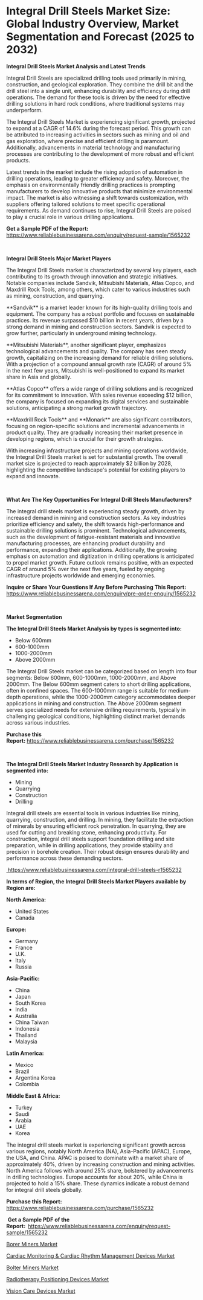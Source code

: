 <p><h1>Integral Drill Steels Market Size: Global Industry Overview, Market Segmentation and Forecast (2025 to 2032)</h1></p><p><strong>Integral Drill Steels Market Analysis and Latest Trends</strong></p>
<p><p>Integral Drill Steels are specialized drilling tools used primarily in mining, construction, and geological exploration. They combine the drill bit and the drill steel into a single unit, enhancing durability and efficiency during drill operations. The demand for these tools is driven by the need for effective drilling solutions in hard rock conditions, where traditional systems may underperform.</p><p>The Integral Drill Steels Market is experiencing significant growth, projected to expand at a CAGR of 14.6% during the forecast period. This growth can be attributed to increasing activities in sectors such as mining and oil and gas exploration, where precise and efficient drilling is paramount. Additionally, advancements in material technology and manufacturing processes are contributing to the development of more robust and efficient products.</p><p>Latest trends in the market include the rising adoption of automation in drilling operations, leading to greater efficiency and safety. Moreover, the emphasis on environmentally friendly drilling practices is prompting manufacturers to develop innovative products that minimize environmental impact. The market is also witnessing a shift towards customization, with suppliers offering tailored solutions to meet specific operational requirements. As demand continues to rise, Integral Drill Steels are poised to play a crucial role in various drilling applications.</p></p>
<p><strong>Get a Sample PDF of the Report:&nbsp;</strong> <a href="https://www.reliablebusinessarena.com/enquiry/request-sample/1565232?utm_campaign=2195&utm_medium=2&utm_source=Github&utm_content=ia&utm_term=08042025&utm_id=integral-drill-steels">https://www.reliablebusinessarena.com/enquiry/request-sample/1565232</a></p>
<p>&nbsp;</p>
<p><strong>Integral Drill Steels Major Market Players</strong></p>
<p><p>The Integral Drill Steels market is characterized by several key players, each contributing to its growth through innovation and strategic initiatives. Notable companies include Sandvik, Mitsubishi Materials, Atlas Copco, and Maxdrill Rock Tools, among others, which cater to various industries such as mining, construction, and quarrying.</p><p>**Sandvik** is a market leader known for its high-quality drilling tools and equipment. The company has a robust portfolio and focuses on sustainable practices. Its revenue surpassed $10 billion in recent years, driven by a strong demand in mining and construction sectors. Sandvik is expected to grow further, particularly in underground mining technology.</p><p>**Mitsubishi Materials**, another significant player, emphasizes technological advancements and quality. The company has seen steady growth, capitalizing on the increasing demand for reliable drilling solutions. With a projection of a compound annual growth rate (CAGR) of around 5% in the next few years, Mitsubishi is well-positioned to expand its market share in Asia and globally.</p><p>**Atlas Copco** offers a wide range of drilling solutions and is recognized for its commitment to innovation. With sales revenue exceeding $12 billion, the company is focused on expanding its digital services and sustainable solutions, anticipating a strong market growth trajectory.</p><p>**Maxdrill Rock Tools** and **Monark** are also significant contributors, focusing on region-specific solutions and incremental advancements in product quality. They are gradually increasing their market presence in developing regions, which is crucial for their growth strategies.</p><p>With increasing infrastructure projects and mining operations worldwide, the Integral Drill Steels market is set for substantial growth. The overall market size is projected to reach approximately $2 billion by 2028, highlighting the competitive landscape's potential for existing players to expand and innovate.</p></p>
<p>&nbsp;</p>
<p><strong>What Are The Key Opportunities For Integral Drill Steels Manufacturers?</strong></p>
<p><p>The integral drill steels market is experiencing steady growth, driven by increased demand in mining and construction sectors. As key industries prioritize efficiency and safety, the shift towards high-performance and sustainable drilling solutions is prominent. Technological advancements, such as the development of fatigue-resistant materials and innovative manufacturing processes, are enhancing product durability and performance, expanding their applications. Additionally, the growing emphasis on automation and digitization in drilling operations is anticipated to propel market growth. Future outlook remains positive, with an expected CAGR of around 5% over the next five years, fueled by ongoing infrastructure projects worldwide and emerging economies.</p></p>
<p><strong>Inquire or Share Your Questions If Any Before Purchasing This Report:</strong> <a href="https://www.reliablebusinessarena.com/enquiry/pre-order-enquiry/1565232?utm_campaign=2195&utm_medium=2&utm_source=Github&utm_content=ia&utm_term=08042025&utm_id=integral-drill-steels">https://www.reliablebusinessarena.com/enquiry/pre-order-enquiry/1565232</a></p>
<p>&nbsp;</p>
<p><strong>Market Segmentation</strong></p>
<p><strong>The Integral Drill Steels Market Analysis by types is segmented into:</strong></p>
<p><ul><li>Below 600mm</li><li>600-1000mm</li><li>1000-2000mm</li><li>Above 2000mm</li></ul></p>
<p><p>The Integral Drill Steels market can be categorized based on length into four segments: Below 600mm, 600-1000mm, 1000-2000mm, and Above 2000mm. The Below 600mm segment caters to short drilling applications, often in confined spaces. The 600-1000mm range is suitable for medium-depth operations, while the 1000-2000mm category accommodates deeper applications in mining and construction. The Above 2000mm segment serves specialized needs for extensive drilling requirements, typically in challenging geological conditions, highlighting distinct market demands across various industries.</p></p>
<p><strong>Purchase this Report:&nbsp;</strong><a href="https://www.reliablebusinessarena.com/purchase/1565232?utm_campaign=2195&utm_medium=2&utm_source=Github&utm_content=ia&utm_term=08042025&utm_id=integral-drill-steels">https://www.reliablebusinessarena.com/purchase/1565232</a></p>
<p>&nbsp;</p>
<p><strong>The Integral Drill Steels Market Industry Research by Application is segmented into:</strong></p>
<p><ul><li>Mining</li><li>Quarrying</li><li>Construction</li><li>Drilling</li></ul></p>
<p><p>Integral drill steels are essential tools in various industries like mining, quarrying, construction, and drilling. In mining, they facilitate the extraction of minerals by ensuring efficient rock penetration. In quarrying, they are used for cutting and breaking stone, enhancing productivity. For construction, integral drill steels support foundation drilling and site preparation, while in drilling applications, they provide stability and precision in borehole creation. Their robust design ensures durability and performance across these demanding sectors.</p></p>
<p><a href="https://www.reliablebusinessarena.com/integral-drill-steels-r1565232?utm_campaign=2195&utm_medium=2&utm_source=Github&utm_content=ia&utm_term=08042025&utm_id=integral-drill-steels">&nbsp;https://www.reliablebusinessarena.com/integral-drill-steels-r1565232</a></p>
<p><strong>In terms of Region, the Integral Drill Steels Market Players available by Region are:</strong></p>
<p>
    <p> <strong> North America: </strong>
        <ul>
            <li>United States</li>
            <li>Canada</li>
        </ul>
        </p> 
    <p> <strong> Europe: </strong>
        <ul>
            <li>Germany</li>
            <li>France</li>
            <li>U.K.</li>
            <li>Italy</li>
            <li>Russia</li>
        </ul>
        </p> 
    <p> <strong> Asia-Pacific: </strong>
        <ul>
            <li>China</li>
            <li>Japan</li>
            <li>South Korea</li>
            <li>India</li>
            <li>Australia</li>
            <li>China Taiwan</li>
            <li>Indonesia</li>
            <li>Thailand</li>
            <li>Malaysia</li>
        </ul>
        </p> 
    <p> <strong> Latin America: </strong>
        <ul>
            <li>Mexico</li>
            <li>Brazil</li>
            <li>Argentina Korea</li>
            <li>Colombia</li>
        </ul>
        </p> 
    <p> <strong> Middle East & Africa: </strong>
        <ul>
            <li>Turkey</li>
            <li>Saudi</li>
            <li>Arabia</li>
            <li>UAE</li>
            <li>Korea</li>
        </ul>
    </p>
    </p>
<p><p>The integral drill steels market is experiencing significant growth across various regions, notably North America (NA), Asia-Pacific (APAC), Europe, the USA, and China. APAC is poised to dominate with a market share of approximately 40%, driven by increasing construction and mining activities. North America follows with around 25% share, bolstered by advancements in drilling technologies. Europe accounts for about 20%, while China is projected to hold a 15% share. These dynamics indicate a robust demand for integral drill steels globally.</p></p>
<p><strong>Purchase this Report: </strong><a href="https://www.reliablebusinessarena.com/purchase/1565232?utm_campaign=2195&utm_medium=2&utm_source=Github&utm_content=ia&utm_term=08042025&utm_id=integral-drill-steels">https://www.reliablebusinessarena.com/purchase/1565232</a></p>
<p>&nbsp;<strong>Get a Sample PDF of the Report:&nbsp;&nbsp;</strong><a href="https://www.reliablebusinessarena.com/enquiry/request-sample/1565232?utm_campaign=2195&utm_medium=2&utm_source=Github&utm_content=ia&utm_term=08042025&utm_id=integral-drill-steels">https://www.reliablebusinessarena.com/enquiry/request-sample/1565232</a></p>
<p><strong></strong></p>
<p><p><a href="https://github.com/rndwazeri/Market-Research-Report-List-1/blob/main/borer-miners-market.md?utm_campaign=2195&utm_medium=2&utm_source=Github&utm_content=ia&utm_term=08042025&utm_id=integral-drill-steels">Borer Miners Market</a></p><p><a href="https://www.linkedin.com/pulse/upcoming-boom-cardiac-monitoring-rhythm-management-devices-y6hae?utm_campaign=2195&utm_medium=2&utm_source=Github&utm_content=ia&utm_term=08042025&utm_id=integral-drill-steels">Cardiac Monitoring & Cardiac Rhythm Management Devices Market</a></p><p><a href="https://github.com/resiebustin/Market-Research-Report-List-1/blob/main/bolter-miners-market.md?utm_campaign=2195&utm_medium=2&utm_source=Github&utm_content=ia&utm_term=08042025&utm_id=integral-drill-steels">Bolter Miners Market</a></p><p><a href="https://www.linkedin.com/pulse/radiotherapy-positioning-devices-market-size-overview-comprehensive-39gne?utm_campaign=2195&utm_medium=2&utm_source=Github&utm_content=ia&utm_term=08042025&utm_id=integral-drill-steels">Radiotherapy Positioning Devices Market</a></p><p><a href="https://www.linkedin.com/pulse/opportunities-challenges-vision-care-devices-market-strategic-mfwue?utm_campaign=2195&utm_medium=2&utm_source=Github&utm_content=ia&utm_term=08042025&utm_id=integral-drill-steels">Vision Care Devices Market</a></p></p>